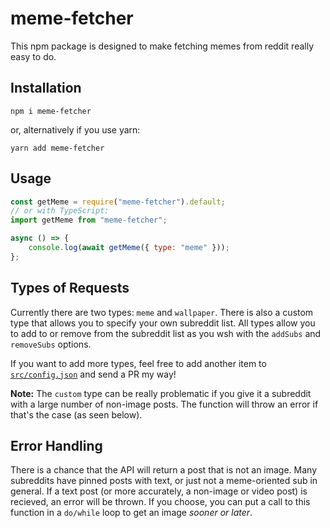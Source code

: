 # meme-fetcher

This npm package is designed to make fetching memes from reddit really easy to do.

## Installation

```
npm i meme-fetcher
```

or, alternatively if you use yarn:

```
yarn add meme-fetcher
```

## Usage

```js
const getMeme = require("meme-fetcher").default;
// or with TypeScript:
import getMeme from "meme-fetcher";

async () => {
    console.log(await getMeme({ type: "meme" }));
};
```

## Types of Requests

Currently there are two types: `meme` and `wallpaper`.
There is also a custom type that allows you to specify your own subreddit list.
All types allow you to add to or remove from the subreddit list as you wsh with the `addSubs` and `removeSubs` options.

If you want to add more types, feel free to add another item to [`src/config.json`](https://github.com/dheerajpv/meme-fetcher/blob/master/src/config.json) and send a PR my way!

**Note:** The `custom` type can be really problematic if you give it a subreddit with a large number of non-image posts. The function will throw an error if that's the case (as seen below).

## Error Handling

There is a chance that the API will return a post that is not an image.
Many subreddits have pinned posts with text, or just not a meme-oriented sub in general.
If a text post (or more accurately, a non-image or video post) is recieved, an error will be thrown.
If you choose, you can put a call to this function in a `do/while` loop to get an image _sooner or later_.
